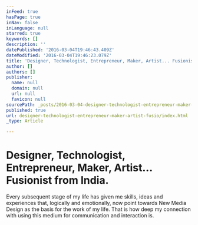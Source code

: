 ```yaml
---
inFeed: true
hasPage: true
inNav: false
inLanguage: null
starred: true
keywords: []
description: ''
datePublished: '2016-03-04T19:46:43.409Z'
dateModified: '2016-03-04T19:46:23.079Z'
title: 'Designer, Technologist, Entrepreneur, Maker, Artist... Fusionist from India.'
author: []
authors: []
publisher:
  name: null
  domain: null
  url: null
  favicon: null
sourcePath: _posts/2016-03-04-designer-technologist-entrepreneur-maker-artist-fusio.md
published: true
url: designer-technologist-entrepreneur-maker-artist-fusio/index.html
_type: Article

---
```

# Designer, Technologist, Entrepreneur, Maker, Artist... Fusionist from India.

Every subsequent stage of my life has given me skills, ideas and experiences that, logically and emotionally, now point towards New Media Design as the basis for the work of my life. That is how deep my connection with using this medium for communication and interaction is.